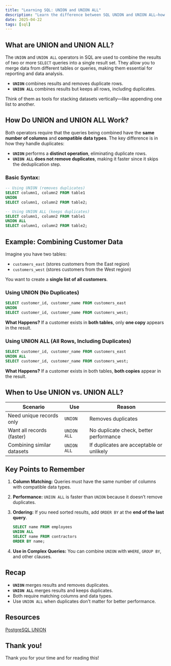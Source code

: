 ```yaml
---
title: "Learning SQL: UNION and UNION ALL"
description: "Learn the difference between SQL UNION and UNION ALL—how to combine query results, remove duplicates, and optimize performance. Essential for data analysis! 🚀"
date: 2025-04-22
tags: [sql]
---
```


## What are UNION and UNION ALL?

The `UNION` and `UNION ALL` operators in SQL are used to combine the results of two or more `SELECT` queries into a single result set. They allow you to merge data from different tables or queries, making them essential for reporting and data analysis.

- **`UNION`** combines results and removes duplicate rows.
- **`UNION ALL`** combines results but keeps all rows, including duplicates.

Think of them as tools for stacking datasets vertically—like appending one list to another.

## How Do UNION and UNION ALL Work?

Both operators require that the queries being combined have the **same number of columns** and **compatible data types**. The key difference is in how they handle duplicates:

- **`UNION`** performs a **distinct operation**, eliminating duplicate rows.
- **`UNION ALL`** **does not remove duplicates**, making it faster since it skips the deduplication step.

### Basic Syntax:

```sql
-- Using UNION (removes duplicates)
SELECT column1, column2 FROM table1
UNION
SELECT column1, column2 FROM table2;

-- Using UNION ALL (keeps duplicates)
SELECT column1, column2 FROM table1
UNION ALL
SELECT column1, column2 FROM table2;
```

## Example: Combining Customer Data

Imagine you have two tables:

- `customers_east` (stores customers from the East region)
- `customers_west` (stores customers from the West region)

You want to create a **single list of all customers**.

### Using UNION (No Duplicates)

```sql
SELECT customer_id, customer_name FROM customers_east
UNION
SELECT customer_id, customer_name FROM customers_west;
```

**What Happens?** If a customer exists in **both tables**, only **one copy** appears in the result.

### Using UNION ALL (All Rows, Including Duplicates)

```sql
SELECT customer_id, customer_name FROM customers_east
UNION ALL
SELECT customer_id, customer_name FROM customers_west;
```

**What Happens?** If a customer exists in both tables, **both copies** appear in the result.

## When to Use UNION vs. UNION ALL?

| **Scenario** | **Use** | **Reason** |
| --- | --- | --- |
| Need unique records only | `UNION` | Removes duplicates |
| Want all records (faster) | `UNION ALL` | No duplicate check, better performance |
| Combining similar datasets | `UNION ALL` | If duplicates are acceptable or unlikely |

## Key Points to Remember

1. **Column Matching:** Queries must have the same number of columns with compatible data types.
2. **Performance:** `UNION ALL` is faster than `UNION` because it doesn’t remove duplicates.
3. **Ordering:** If you need sorted results, add `ORDER BY` at the **end of the last query**.
    
    ```sql
    SELECT name FROM employees
    UNION ALL
    SELECT name FROM contractors
    ORDER BY name;
    ```
    
4. **Use in Complex Queries:** You can combine `UNION` with `WHERE`, `GROUP BY`, and other clauses.

## Recap

- **`UNION`** merges results and removes duplicates.
- **`UNION ALL`** merges results and keeps duplicates.
- Both require matching columns and data types.
- Use `UNION ALL` when duplicates don’t matter for better performance.

## Resources

[PostgreSQL UNION](https://neon.tech/postgresql/postgresql-tutorial/postgresql-union)

## Thank you!

Thank you for your time and for reading this!